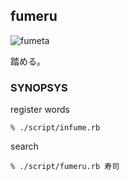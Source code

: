 fumeru
------

![fumeta](http://gyazo.com/97dec726ec7f24cbaa6abee1454fb9e8.png)

踏める。

### SYNOPSYS

register words

    % ./script/infume.rb

search

    % ./script/fumeru.rb 寿司

